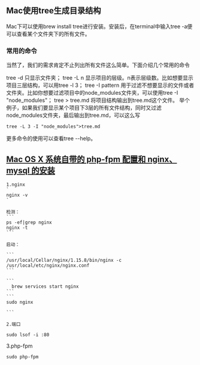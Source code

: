 ## Mac使用tree生成目录结构
Mac下可以使用brew install tree进行安装。安装后，在terminal中输入tree -a便可以查看某个文件夹下的所有文件。

### 常用的命令
当然了，我们的需求肯定不止列出所有文件这么简单。下面介绍几个常用的命令

tree -d 只显示文件夹；
tree -L n 显示项目的层级。n表示层级数。比如想要显示项目三层结构，可以用tree -l 3；
tree -I pattern 用于过滤不想要显示的文件或者文件夹。比如你想要过滤项目中的node_modules文件夹，可以使用tree -I "node_modules"；
tree > tree.md 将项目结构输出到tree.md这个文件。
举个例子，如果我们要显示某个项目下3层的所有文件结构，同时又过滤node_modules文件夹，最后输出到tree.md，可以这么写

```
tree -L 3 -I "node_modules">tree.md
```


更多命令的使用可以查看tree --help。

## [Mac OS X 系统自带的 php-fpm 配置和 nginx、mysql 的安装](https://lzw.me/a/mac-osx-php-fpm-nginx-mysql.html)

    1.nginx 
    `
    nginx -v
    `
    
    检测：
    ```
    ps -ef|grep nginx
    nginx -t
    ```
    
    启动：
    
    ```
    /usr/local/Cellar/nginx/1.15.8/bin/nginx -c /usr/local/etc/nginx/nginx.conf
    ```
    
    ```
      brew services start nginx
    ```
    ```
    sudo nginx
   
    ```
    
    2.端口
  ```
  sudo lsof -i :80
  ```
   3.php-fpm
   
   ```
   sudo php-fpm
   ```
    
